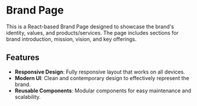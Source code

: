 # Brand Page

This is a React-based Brand Page designed to showcase the brand's identity, values, and products/services. The page includes sections for brand introduction, mission, vision, and key offerings.

## Features

- **Responsive Design**: Fully responsive layout that works on all devices.
- **Modern UI**: Clean and contemporary design to effectively represent the brand.
- **Reusable Components**: Modular components for easy maintenance and scalability.
